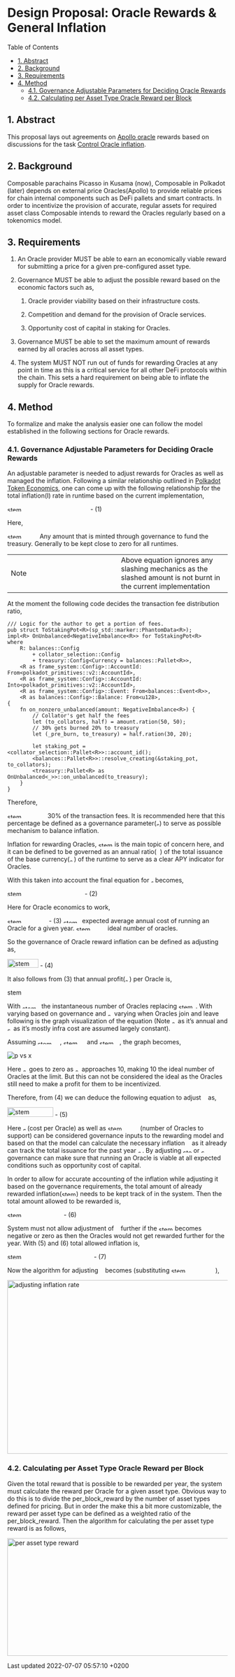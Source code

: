 Design Proposal: Oracle Rewards & General Inflation
===================================================

Table of Contents

-   [1. Abstract](#_abstract)
-   [2. Background](#_background)
-   [3. Requirements](#_requirements)
-   [4. Method](#_method)
    -   [4.1. Governance Adjustable Parameters for Deciding Oracle
        Rewards](#_governance_adjustable_parameters_for_deciding_oracle_rewards)
    -   [4.2. Calculating per Asset Type Oracle Reward per
        Block](#_calculating_per_asset_type_oracle_reward_per_block)

## 1. Abstract

This proposal lays out agreements on [Apollo
oracle](https://docs.composable.finance/products/the-picasso-parachain/the-picasso-tech-stack/apollo)
rewards based on discussions for the task [Control Oracle
inflation](https://app.clickup.com/t/27xkb7w).

## 2. Background

Composable parachains Picasso in Kusama (now), Composable in Polkadot
(later) depends on external price Oracles(Apollo) to provide reliable
prices for chain internal components such as DeFi pallets and smart
contracts. In order to incentivize the provision of accurate, regular
assets for required asset class Composable intends to reward the Oracles
regularly based on a tokenomics model.

## 3. Requirements

1.  An Oracle provider MUST be able to earn an economically viable
    reward for submitting a price for a given pre-configured asset type.

2.  Governance MUST be able to adjust the possible reward based on the
    economic factors such as,

    1.  Oracle provider viability based on their infrastructure costs.

    2.  Competition and demand for the provision of Oracle services.

    3.  Opportunity cost of capital in staking for Oracles.

3.  Governance MUST be able to set the maximum amount of rewards earned
    by all oracles across all asset types.

4.  The system MUST NOT run out of funds for rewarding Oracles at any
    point in time as this is a critical service for all other DeFi
    protocols within the chain. This sets a hard requirement on being
    able to inflate the supply for Oracle rewards.

## 4. Method

To formalize and make the analysis easier one can follow the model
established in the following sections for Oracle rewards.

### 4.1. Governance Adjustable Parameters for Deciding Oracle Rewards

An adjustable parameter is needed to adjust rewards for Oracles as well
as managed the inflation. Following a similar relationship outlined in
[Polkadot Token
Economics](https://research.web3.foundation/en/latest/polkadot/overview/2-token-economics.html#inflation-model),
one can come up with the following relationship for the total
inflation(I) rate in runtime based on the current implementation,

<img src="images/stem-e29aba55d1303dd5b79b86dcc2f686e2.png" width="186" height="12" alt="stem e29aba55d1303dd5b79b86dcc2f686e2" />
- (1)

Here,

<img src="images/stem-504341fca0c81a36b768da13098c0cd8.png" width="70" height="12" alt="stem 504341fca0c81a36b768da13098c0cd8" />
Any amount that is minted through governance to fund the treasury.
Generally to be kept close to zero for all runtimes.

<table>
<colgroup>
<col style="width: 50%" />
<col style="width: 50%" />
</colgroup>
<tbody>
<tr class="odd">
<td><div class="title">
Note
</div></td>
<td>Above equation ignores any slashing mechanics as the slashed amount is not burnt in the current implementation</td>
</tr>
</tbody>
</table>

At the moment the following code decides the transaction fee
distribution ratio,

    /// Logic for the author to get a portion of fees.
    pub struct ToStakingPot<R>(sp_std::marker::PhantomData<R>);
    impl<R> OnUnbalanced<NegativeImbalance<R>> for ToStakingPot<R>
    where
        R: balances::Config
            + collator_selection::Config
            + treasury::Config<Currency = balances::Pallet<R>>,
        <R as frame_system::Config>::AccountId: From<polkadot_primitives::v2::AccountId>,
        <R as frame_system::Config>::AccountId: Into<polkadot_primitives::v2::AccountId>,
        <R as frame_system::Config>::Event: From<balances::Event<R>>,
        <R as balances::Config>::Balance: From<u128>,
    {
        fn on_nonzero_unbalanced(amount: NegativeImbalance<R>) {
            // Collator's get half the fees
            let (to_collators, half) = amount.ration(50, 50);
            // 30% gets burned 20% to treasury
            let (_pre_burn, to_treasury) = half.ration(30, 20);

            let staking_pot = <collator_selection::Pallet<R>>::account_id();
            <balances::Pallet<R>>::resolve_creating(&staking_pot, to_collators);
            <treasury::Pallet<R> as OnUnbalanced<_>>::on_unbalanced(to_treasury);
        }
    }

Therefore,

<img src="images/stem-dd2b4f723f2f41a06af9e0033c88111a.png" width="88" height="11" alt="stem dd2b4f723f2f41a06af9e0033c88111a" />
30% of the transaction fees. It is recommended here that this percentage
be defined as a governance parameter(<img src="images/stem-190083ef7a1625fbc75f243cffb9c96d.png" width="7" height="9" alt="stem 190083ef7a1625fbc75f243cffb9c96d" />)
to serve as possible mechanism to balance inflation.

Inflation for rewarding Oracles, <img src="images/stem-d5a7eb822709b9a7c5191cfb6efc422f.png" width="33" height="11" alt="stem d5a7eb822709b9a7c5191cfb6efc422f" />
is the main topic of concern here, and it can be defined to be governed
as an annual ratio(<img src="images/stem-8cd34385ed61aca950a6b06d09fb50ac.png" width="8" height="6" alt="stem 8cd34385ed61aca950a6b06d09fb50ac" />)
of the total issuance of the base currency(<img src="images/stem-2f118ee06d05f3c2d98361d9c30e38ce.png" width="10" height="8" alt="stem 2f118ee06d05f3c2d98361d9c30e38ce" />)
of the runtime to serve as a clear APY indicator for Oracles.

With this taken into account the final equation for <img src="images/stem-21fd4e8eecd6bdf1a4d3d6bd1fb8d733.png" width="6" height="8" alt="stem 21fd4e8eecd6bdf1a4d3d6bd1fb8d733" />
becomes,

<img src="images/stem-c8330df2487664a0e6b19a2a58998da6.png" width="173" height="13" alt="stem c8330df2487664a0e6b19a2a58998da6" />
- (2)

Here for Oracle economics to work,

<img src="images/stem-c668a522da1ff1825f72755051f25110.png" width="91" height="11" alt="stem c668a522da1ff1825f72755051f25110" />
- (3)

<img src="images/stem-e2b731bd4147e0d1167a3e0e6ba025e9.png" width="39" height="9" alt="stem e2b731bd4147e0d1167a3e0e6ba025e9" />
expected average annual cost of running an Oracle for a given year.

<img src="images/stem-8d03e348339c7c4e027620b5ed3a755f.png" width="68" height="11" alt="stem 8d03e348339c7c4e027620b5ed3a755f" />
ideal number of oracles.

So the governance of Oracle reward inflation can be defined as adjusting
<img src="images/stem-8cd34385ed61aca950a6b06d09fb50ac.png" width="8" height="6" alt="stem 8cd34385ed61aca950a6b06d09fb50ac" />
as,

<img src="images/stem-5fd7d52ac02bdc173abd9a84d608f026.png" width="71" height="20" alt="stem 5fd7d52ac02bdc173abd9a84d608f026" />
- (4)

It also follows from (3) that annual profit(<img src="images/stem-df5a289587a2f0247a5b97c1e8ac58ca.png" width="10" height="8" alt="stem df5a289587a2f0247a5b97c1e8ac58ca" />)
per Oracle is,

<img src="images/stem-31edf916f4bbe7e2e1ac2174f668831d.png" width="69" height="17" alt="stem 31edf916f4bbe7e2e1ac2174f668831d" />

With <img src="images/stem-f9d81717cb1703249842ccd6bba262fa.png" width="40" height="8" alt="stem f9d81717cb1703249842ccd6bba262fa" />
the instantaneous number of Oracles replacing <img src="images/stem-6fd4b3f62fbac0c0d71ea15692bc5287.png" width="39" height="11" alt="stem 6fd4b3f62fbac0c0d71ea15692bc5287" />.
With <img src="images/stem-8cd34385ed61aca950a6b06d09fb50ac.png" width="8" height="6" alt="stem 8cd34385ed61aca950a6b06d09fb50ac" />
varying based on governance and <img src="images/stem-cbfb1b2a33b28eab8a3e59464768e810.png" width="11" height="8" alt="stem cbfb1b2a33b28eab8a3e59464768e810" />
varying when Oracles join and leave following is the graph visualization
of the equation (Note <img src="images/stem-2f118ee06d05f3c2d98361d9c30e38ce.png" width="10" height="8" alt="stem 2f118ee06d05f3c2d98361d9c30e38ce" />
as it’s annual and <img src="images/stem-9b325b9e31e85137d1de765f43c0f8bc.png" width="10" height="9" alt="stem 9b325b9e31e85137d1de765f43c0f8bc" />
as it’s mostly infra cost are assumed largely constant).

Assuming <img src="images/stem-6b717b63effa3dd420599925b5e4748e.png" width="51" height="9" alt="stem 6b717b63effa3dd420599925b5e4748e" />,
<img src="images/stem-30e08c9fbd279df39e6310c3e08d926b.png" width="50" height="10" alt="stem 30e08c9fbd279df39e6310c3e08d926b" />
and <img src="images/stem-b37e1d79efb233c502e0aa9ce1fa12d8.png" width="46" height="10" alt="stem b37e1d79efb233c502e0aa9ce1fa12d8" />,
the graph becomes,

![p vs x](images/p-vs-x.png)

Here <img src="images/stem-df5a289587a2f0247a5b97c1e8ac58ca.png" width="10" height="8" alt="stem df5a289587a2f0247a5b97c1e8ac58ca" />
goes to zero as <img src="images/stem-cbfb1b2a33b28eab8a3e59464768e810.png" width="11" height="8" alt="stem cbfb1b2a33b28eab8a3e59464768e810" />
approaches 10, making 10 the ideal number of Oracles at the limit. But
this can not be considered the ideal as the Oracles still need to make a
profit for them to be incentivized.

Therefore, from (4) we can deduce the following equation to adjust <img src="images/stem-8cd34385ed61aca950a6b06d09fb50ac.png" width="8" height="6" alt="stem 8cd34385ed61aca950a6b06d09fb50ac" />
as,

<img src="images/stem-de622ccafa0d27daf3e2c6b33be3e4d0.png" width="105" height="22" alt="stem de622ccafa0d27daf3e2c6b33be3e4d0" />
- (5)

Here <img src="images/stem-9b325b9e31e85137d1de765f43c0f8bc.png" width="10" height="9" alt="stem 9b325b9e31e85137d1de765f43c0f8bc" />(cost
per Oracle) as well as <img src="images/stem-af9f88546f39f2e65ce188f544720b36.png" width="74" height="12" alt="stem af9f88546f39f2e65ce188f544720b36" />(number
of Oracles to support) can be considered governance inputs to the
rewarding model and based on that the model can calculate the necessary
inflation <img src="images/stem-8cd34385ed61aca950a6b06d09fb50ac.png" width="8" height="6" alt="stem 8cd34385ed61aca950a6b06d09fb50ac" />
as it already can track the total issuance for the past year <img src="images/stem-2f118ee06d05f3c2d98361d9c30e38ce.png" width="10" height="8" alt="stem 2f118ee06d05f3c2d98361d9c30e38ce" />.
By adjusting <img src="images/stem-efe14b3862d4b69d10f4f4b1957fc944.png" width="20" height="9" alt="stem efe14b3862d4b69d10f4f4b1957fc944" />
or <img src="images/stem-9b325b9e31e85137d1de765f43c0f8bc.png" width="10" height="9" alt="stem 9b325b9e31e85137d1de765f43c0f8bc" />
governance can make sure that running an Oracle is viable at all
expected conditions such as opportunity cost of capital.

In order to allow for accurate accounting of the inflation while
adjusting it based on the governance requirements, the total amount of
already rewarded inflation(<img src="images/stem-0622dee298640a65c96c5a01aa667471.png" width="33" height="12" alt="stem 0622dee298640a65c96c5a01aa667471" />)
needs to be kept track of in the system. Then the total amount allowed
to be rewarded is,

<img src="images/stem-f2790ace228ad55609a45d52a7a692a2.png" width="125" height="12" alt="stem f2790ace228ad55609a45d52a7a692a2" />
- (6)

System must not allow adjustment of <img src="images/stem-8cd34385ed61aca950a6b06d09fb50ac.png" width="8" height="6" alt="stem 8cd34385ed61aca950a6b06d09fb50ac" />
further if the <img src="images/stem-d5a7eb822709b9a7c5191cfb6efc422f.png" width="33" height="11" alt="stem d5a7eb822709b9a7c5191cfb6efc422f" />
becomes negative or zero as then the Oracles would not get rewarded
further for the year. With (5) and (6) total allowed inflation is,

<img src="images/stem-bd802611cfebc951382b02fbed41bbd1.png" width="194" height="13" alt="stem bd802611cfebc951382b02fbed41bbd1" />
- (7)

Now the algorithm for adjusting <img src="images/stem-8cd34385ed61aca950a6b06d09fb50ac.png" width="8" height="6" alt="stem 8cd34385ed61aca950a6b06d09fb50ac" />
becomes (substituting <img src="images/stem-572722359a515c7cd2c33095abec0368.png" width="101" height="12" alt="stem 572722359a515c7cd2c33095abec0368" />),

<img src="images/images/adjusting-inflation-rate.png" width="578" height="397" alt="adjusting inflation rate" />

### 4.2. Calculating per Asset Type Oracle Reward per Block

Given the total reward that is possible to be rewarded per year, the
system must calculate the reward per Oracle for a given asset type.
Obvious way to do this is to divide the per\_block\_reward by the number
of asset types defined for pricing. But in order the make this a bit
more customizable, the reward per asset type can be defined as a
weighted ratio of the per\_block\_reward. Then the algorithm for
calculating the per asset type reward is as follows,

<img src="images/images/per-asset-type-reward.png" width="697" height="269" alt="per asset type reward" />

Last updated 2022-07-07 05:57:10 +0200
